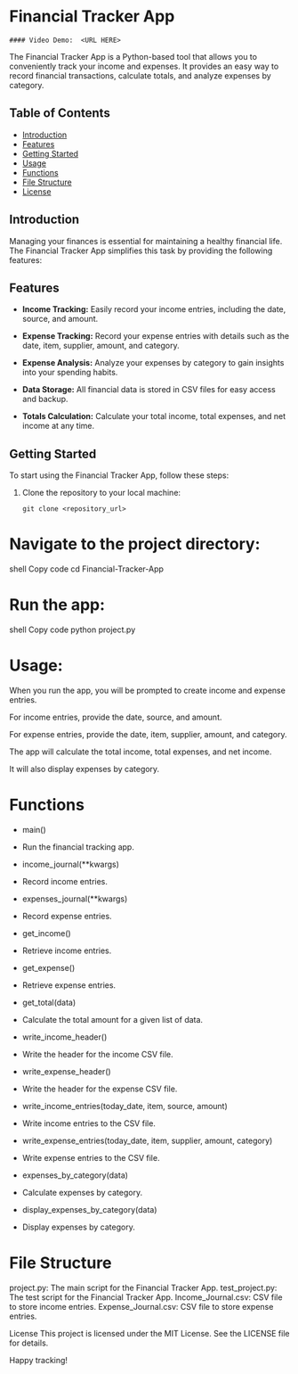 # Financial Tracker App
    #### Video Demo:  <URL HERE>

The Financial Tracker App is a Python-based tool that allows you to conveniently track your income and expenses. It provides an easy way to record financial transactions, calculate totals, and analyze expenses by category.

## Table of Contents

- [Introduction](#introduction)
- [Features](#features)
- [Getting Started](#getting-started)
- [Usage](#usage)
- [Functions](#functions)
- [File Structure](#file-structure)
- [License](#license)

## Introduction

Managing your finances is essential for maintaining a healthy financial life. The Financial Tracker App simplifies this task by providing the following features:

## Features

- **Income Tracking:** Easily record your income entries, including the date, source, and amount.

- **Expense Tracking:** Record your expense entries with details such as the date, item, supplier, amount, and category.

- **Expense Analysis:** Analyze your expenses by category to gain insights into your spending habits.

- **Data Storage:** All financial data is stored in CSV files for easy access and backup.

- **Totals Calculation:** Calculate your total income, total expenses, and net income at any time.

## Getting Started

To start using the Financial Tracker App, follow these steps:

1. Clone the repository to your local machine:

   ```shell
   git clone <repository_url>

# Navigate to the project directory:

shell
Copy code
cd Financial-Tracker-App

# Run the app:

shell
Copy code
python project.py

# Usage:

When you run the app, you will be prompted to create income and expense entries.

For income entries, provide the date, source, and amount.

For expense entries, provide the date, item, supplier, amount, and category.

The app will calculate the total income, total expenses, and net income.

It will also display expenses by category.

# Functions

- main()
- Run the financial tracking app.

- income_journal(**kwargs)
- Record income entries.

- expenses_journal(**kwargs)
- Record expense entries.

- get_income()
- Retrieve income entries.

- get_expense()
- Retrieve expense entries.

- get_total(data)
- Calculate the total amount for a given list of data.

- write_income_header()
- Write the header for the income CSV file.

- write_expense_header()
- Write the header for the expense CSV file.

- write_income_entries(today_date, item, source, amount)
- Write income entries to the CSV file.

- write_expense_entries(today_date, item, supplier, amount, category)
- Write expense entries to the CSV file.

- expenses_by_category(data)
- Calculate expenses by category.

- display_expenses_by_category(data)
- Display expenses by category.

# File Structure
project.py: The main script for the Financial Tracker App.
test_project.py: The test script for the Financial Tracker App.
Income_Journal.csv: CSV file to store income entries.
Expense_Journal.csv: CSV file to store expense entries.

License
This project is licensed under the MIT License. See the LICENSE file for details.

Happy tracking!
